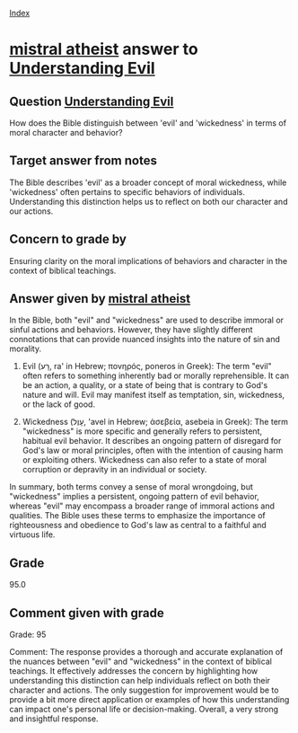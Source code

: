 
[Index](../../index.md)
# [mistral atheist](../../answering_models/mistral_atheist.md) answer to [Understanding Evil](../../questions/Understanding_Evil.md)

## Question [Understanding Evil](../../questions/Understanding_Evil.md)
How does the Bible distinguish between 'evil' and 'wickedness' in terms of moral character and behavior?

## Target answer from notes
The Bible describes 'evil' as a broader concept of moral wickedness, while 'wickedness' often pertains to specific behaviors of individuals. Understanding this distinction helps us to reflect on both our character and our actions.

## Concern to grade by
Ensuring clarity on the moral implications of behaviors and character in the context of biblical teachings.

## Answer given by [mistral atheist](../../answering_models/mistral_atheist.md)
 In the Bible, both "evil" and "wickedness" are used to describe immoral or sinful actions and behaviors. However, they have slightly different connotations that can provide nuanced insights into the nature of sin and morality.

1. Evil (רָע, ra' in Hebrew; πονηρός, poneros in Greek): The term "evil" often refers to something inherently bad or morally reprehensible. It can be an action, a quality, or a state of being that is contrary to God's nature and will. Evil may manifest itself as temptation, sin, wickedness, or the lack of good.

2. Wickedness (עָוֶל, 'avel in Hebrew; ἀσεβεία, asebeia in Greek): The term "wickedness" is more specific and generally refers to persistent, habitual evil behavior. It describes an ongoing pattern of disregard for God's law or moral principles, often with the intention of causing harm or exploiting others. Wickedness can also refer to a state of moral corruption or depravity in an individual or society.

In summary, both terms convey a sense of moral wrongdoing, but "wickedness" implies a persistent, ongoing pattern of evil behavior, whereas "evil" may encompass a broader range of immoral actions and qualities. The Bible uses these terms to emphasize the importance of righteousness and obedience to God's law as central to a faithful and virtuous life.

## Grade
95.0

## Comment given with grade
Grade: 95

Comment: The response provides a thorough and accurate explanation of the nuances between "evil" and "wickedness" in the context of biblical teachings. It effectively addresses the concern by highlighting how understanding this distinction can help individuals reflect on both their character and actions. The only suggestion for improvement would be to provide a bit more direct application or examples of how this understanding can impact one's personal life or decision-making. Overall, a very strong and insightful response.
